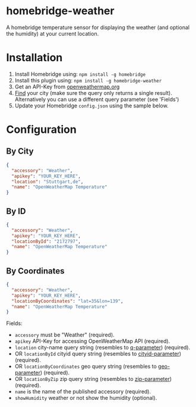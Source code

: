 # homebridge-weather

A homebridge temperature sensor for displaying the weather (and optional the humidity) at your current location.

# Installation

1. Install Homebridge using: `npm install -g homebridge`
2. Install this plugin using: `npm install -g homebridge-weather`
3. Get an API-Key from <a href="http://openweathermap.org">openweathermap.org</a>
4. <a href="https://openweathermap.org/city">Find</a> your city (make sure the query only returns a single result). Alternatively you can use a different query parameter (see 'Fields')
5. Update your Homebridge `config.json` using the sample below.

# Configuration

## By City

```json
{
  "accessory": "Weather",
  "apikey": "YOUR_KEY_HERE",
  "location": "Stuttgart,de",
  "name": "OpenWeatherMap Temperature"
}
```

## By ID

```json
{
  "accessory": "Weather",
  "apikey": "YOUR_KEY_HERE",
  "locationById": "2172797",
  "name": "OpenWeatherMap Temperature"
}
```

## By Coordinates

```json
{
  "accessory": "Weather",
  "apikey": "YOUR_KEY_HERE",
  "locationByCoordinates": "lat=35&lon=139",
  "name": "OpenWeatherMap Temperature"
}
```

Fields:

* `accessory` must be "Weather" (required).
* `apikey` API-Key for accessing OpenWeatherMap API (required).
* `location` city-name query string (resembles to <a href="https://openweathermap.org/current#name">q-parameter</a>) (required).
* OR `locationById` cityid query string (resembles to <a href="https://openweathermap.org/current#cityid">cityid-parameter</a>) (required).
* OR `locationByCoordinates` geo query string (resembles to <a href="https://openweathermap.org/current#geo">geo-parameter</a>) (required).
* OR `locationByZip` zip query string (resembles to <a href="https://openweathermap.org/current#zip">zip-parameter</a>) (required).
* `name` is the name of the published accessory (required).
* `showHumidity` weather or not show the humidity (optional).
